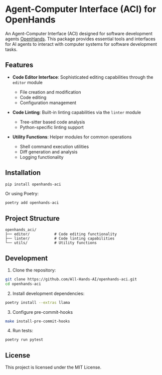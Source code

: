 # Agent-Computer Interface (ACI) for OpenHands

An Agent-Computer Interface (ACI) designed for software development agents [OpenHands](https://github.com/All-Hands-AI/OpenHands). This package provides essential tools and interfaces for AI agents to interact with computer systems for software development tasks.

## Features

- **Code Editor Interface**: Sophisticated editing capabilities through the `editor` module
  - File creation and modification
  - Code editing
  - Configuration management

- **Code Linting**: Built-in linting capabilities via the `linter` module
  - Tree-sitter based code analysis
  - Python-specific linting support

- **Utility Functions**: Helper modules for common operations
  - Shell command execution utilities
  - Diff generation and analysis
  - Logging functionality

## Installation

```bash
pip install openhands-aci
```

Or using Poetry:

```bash
poetry add openhands-aci
```

## Project Structure

```
openhands_aci/
├── editor/           # Code editing functionality
├── linter/           # Code linting capabilities
└── utils/            # Utility functions
```

## Development

1. Clone the repository:
```bash
git clone https://github.com/All-Hands-AI/openhands-aci.git
cd openhands-aci
```

2. Install development dependencies:
```bash
poetry install --extras llama
```

3. Configure pre-commit-hooks
```bash
make install-pre-commit-hooks
```

4. Run tests:
```bash
poetry run pytest
```

## License

This project is licensed under the MIT License.
